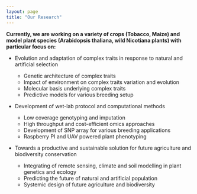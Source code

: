 ```yaml
---
layout: page
title: "Our Research"
---
```

<b> Currently, we are working on a variety of crops (Tobacco, Maize) and model plant species (Arabidopsis thaliana, wild Nicotiana plants) with particular focus on:</b> 

* Evolution and adaptation of complex traits in response to natural and artificial selection

  * Genetic architecture of complex traits
  * Impact of environment on complex traits variation and evolution
  * Molecular basis underlying complex traits
  * Predictive models for various breeding setup


* Development of wet-lab protocol and computational methods 

  * Low coverage genotyping and imputation
  * High throughput and cost-efficient omics approaches
  * Development of SNP array for various breeding applications
  * Raspberry PI and UAV powered plant phenotyping
  
* Towards a productive and sustainable solution for future agriculture and biodiversity conservation
 
  * Integrating of remote sensing, climate and soil modelling in plant genetics and ecology
  * Predicting the future of natural and artificial population
  * Systemic design of future agriculture and biodiversity


